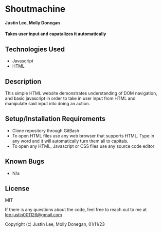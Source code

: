 # Shoutmachine  

#### Justin Lee, Molly Donegan

#### Takes user input and capatalizes it automatically

## Technologies Used

* Javascript
* HTML

## Description

This simple HTML website demonstrates understanding of DOM navigation, and basic javascript in order to take in user input from HTML and manipulate said input into doing an action.

## Setup/Installation Requirements

* Clone repository through GitBash
* To open HTML files use any web browser that supports HTML. Type in any word and it will automatically turn them all to capitals.
* To open any HTML, Javascript or CSS files use any source code editor

## Known Bugs

* N/a

## License

MIT

If there is any questions about the code, feel free to reach out to me at lee.justin001126@gmail.com

Copyright (c) Justin Lee, Molly Donegan, 01/11/23
